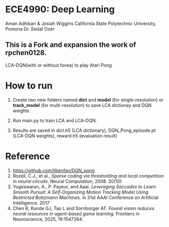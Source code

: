 # ECE4990: Deep Learning
Aman Adhikari & Josiah Wiggins 
California State Polytechnic University, Pomona
Dr. Sedat Ozer
## This is a Fork and expansion the work of rpchen0128. 

LCA-DQN(with or without fovea) to play Atari Pong


# How to run 

1. Create two new folders named __dict__ and __model__ (for single-resolution) or __track_model__ (for multi-resolution) to save LCA dictionay and DQN weights

2. Run main.py to train LCA and LCA-DQN. 

3. Results are saved in dict.h5 (LCA dictionary),  DQN_Pong_episode.pt (LCA-DQN weights), reward.h5 (evaluation result)



# Reference
1. https://github.com/libenfan/DQN_pong
2. Rozell, C.J., et al., *Sparse coding via thresholding and local competition in neural circuits*. Neural Computation, 2008. 20(10)
3. Yogeswaran, A., P. Payeur, and Aaai. *Leveraging Saccades to Learn Smooth Pursuit: A Self-Organizing Motion Tracking Model Using Restricted Boltzmann Machines.* in 31st AAAI Conference on Artificial Intelligence. 2017
4. Chen R, Kunde GJ, Tao L and Sornborger AT. *Foveal vision reduces neural resources in agent-based game learning.* Frontiers in Neuroscience, 2025, 19:1547264. 
